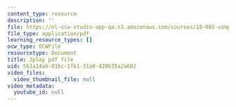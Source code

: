 ```yaml
---
content_type: resource
description: ''
file: https://ol-ocw-studio-app-qa.s3.amazonaws.com/courses/18-085-computational-science-and-engineering-i-fall-2008/561a14ab01bc1fb131a0420635a2a602_Siqu0aOOQCM.pdf
file_type: application/pdf
learning_resource_types: []
ocw_type: OCWFile
resourcetype: Document
title: 3play pdf file
uid: 561a14ab-01bc-1fb1-31a0-420635a2a602
video_files:
  video_thumbnail_file: null
video_metadata:
  youtube_id: null
---
```

